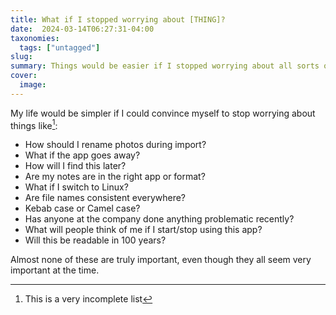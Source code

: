```yaml
---
title: What if I stopped worrying about [THING]?
date:  2024-03-14T06:27:31-04:00
taxonomies:
  tags: ["untagged"]
slug: 
summary: Things would be easier if I stopped worrying about all sorts of meaningless computer things
cover:
  image: 
---
```


My life would be simpler if I could convince myself to stop worrying about things like[^list]:

- How should I rename photos during import?
- What if the app goes away?
- How will I find this later?
- Are my notes are in the right app or format?
- What if I switch to Linux?
- Are file names consistent everywhere?
- Kebab case or Camel case?
- Has anyone at the company done anything problematic recently?
- What will people think of me if I start/stop using this app?
- Will this be readable in 100 years?

Almost none of these are truly important, even though they all seem very important at the time.

[^list]: This is a very incomplete list

